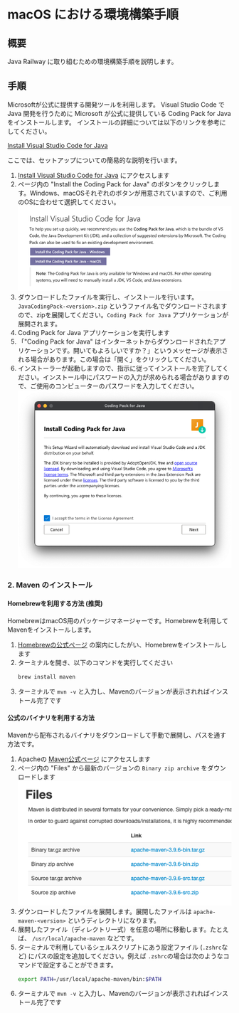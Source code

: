 # macOS における環境構築手順

## 概要

Java Railway に取り組むための環境構築手順を説明します。

## 手順

Microsoftが公式に提供する開発ツールを利用します。
Visual Studio Code で Java 開発を行うために Microsoft が公式に提供している Coding Pack for Java をインストールします。
インストールの詳細については以下のリンクを参考にしてください。

[Install Visual Studio Code for Java](https://code.visualstudio.com/docs/languages/java#_install-visual-studio-code-for-java)

ここでは、セットアップについての簡易的な説明を行います。

1.  [Install Visual Studio Code for Java](https://code.visualstudio.com/docs/languages/java#_install-visual-studio-code-for-java) にアクセスします
2.  ページ内の "Install the Coding Pack for Java" のボタンをクリックします。Windows、macOSそれぞれのボタンが用意されていますので、ご利用のOSに合わせて選択してください。
  ![Install Coding Pack for Java Installation Button](./assets/install_the_coding_pack_for_java.png)
3.  ダウンロードしたファイルを実行し、インストールを行います。`JavaCodingPack-<version>.zip` というファイル名でダウンロードされますので、zipを展開してください。`Coding Pack for Java` アプリケーションが展開されます。
4. Coding Pack for Java アプリケーションを実行します
5. 「"Coding Pack for Java" はインターネットからダウンロードされたアプリケーションです。開いてもよろしいですか？」というメッセージが表示される場合があります。この場合は「開く」をクリックしてください。
6. インストーラーが起動しますので、指示に従ってインストールを完了してください。インストール中にパスワードの入力が求められる場合がありますので、ご使用のコンピューターのパスワードを入力してください。
   ![Coding Pack for Java インストーラー](./assets/macos_coding_pack_for_java_installation_step1.png)

### 2. Maven のインストール

#### Homebrewを利用する方法 (推奨)

HomebrewはmacOS用のパッケージマネージャーです。Homebrewを利用してMavenをインストールします。

1. [Homebrewの公式ページ](https://brew.sh/ja/) の案内にしたがい、Homebrewをインストールします
2. ターミナルを開き、以下のコマンドを実行してください
   ```bash
   brew install maven
   ```
3. ターミナルで `mvn -v` と入力し、Mavenのバージョンが表示されればインストール完了です


#### 公式のバイナリを利用する方法

Mavenから配布されるバイナリをダウンロードして手動で展開し、パスを通す方法です。

1. Apacheの [Maven公式ページ](https://maven.apache.org/download.cgi) にアクセスします 
2. ページ内の "Files" から最新のバージョンの `Binary zip archive` をダウンロードします
![Maven - Files](assets/apache_maven_files_binary_archive.png)
3. ダウンロードしたファイルを展開します。展開したファイルは `apache-maven-<version>` というディレクトリになります。
4. 展開したファイル（ディレクトリ一式）を任意の場所に移動します。たとえば、 `/usr/local/apache-maven` などです。
5. ターミナルで利用しているシェルスクリプトにあう設定ファイル (`.zshrc`など) にパスの設定を追加してください。例えば `.zshrc`の場合は次のようなコマンドで設定することができます。
   ```bash
   export PATH=/usr/local/apache-maven/bin:$PATH
   ```
7. ターミナルで `mvn -v` と入力し、Mavenのバージョンが表示されればインストール完了です

